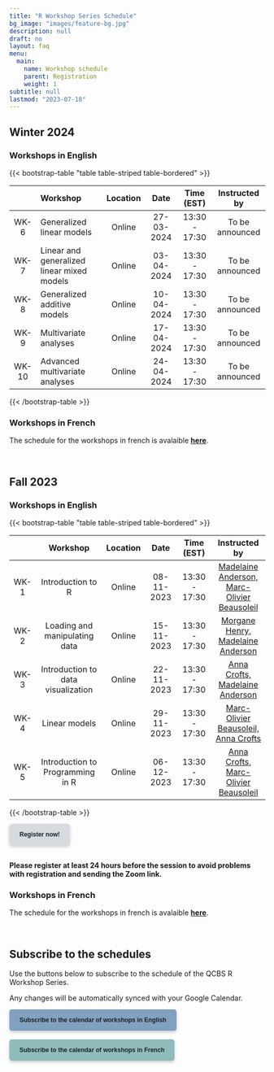 ```yaml
---
title: "R Workshop Series Schedule"
bg_image: "images/feature-bg.jpg"
description: null
draft: no
layout: faq
menu:
  main:
    name: Workshop schedule
    parent: Registration
    weight: 1
subtitle: null
lastmod: "2023-07-18"
---
```


## Winter 2024

### Workshops in English

{{< bootstrap-table "table table-striped table-bordered" >}}

|       | Workshop                                   | Location |    Date    |  Time (EST)   |   Instructed by |
| :---: | :----------------------------------------- | :------: | :--------: | :-----------: | :------------------------: |
| WK-6  | Generalized linear models                  | Online   | 27-03-2024 | 13:30 - 17:30 | To be announced |
| WK-7  | Linear and generalized linear mixed models | Online   | 03-04-2024 | 13:30 - 17:30 | To be announced |
| WK-8  | Generalized additive models                | Online   | 10-04-2024 | 13:30 - 17:30 | To be announced |
| WK-9  | Multivariate analyses                      | Online   | 17-04-2024 | 13:30 - 17:30 | To be announced |
| WK-10 | Advanced multivariate analyses             | Online   | 24-04-2024 | 13:30 - 17:30 | To be announced |

{{< /bootstrap-table >}}

### Workshops in French

The schedule for the workshops in french is avalaible [__here__](/fr/schedule/#hiver-2024).

<br />

## Fall 2023

### Workshops in English

{{< bootstrap-table "table table-striped table-bordered" >}}

|      | Workshop                           | Location | Date       | Time (EST)    | Instructed by |
|:---: |:----------------------------------:|:--------:|:----------:|:-------------:|:-------------:|
| WK-1 | Introduction to R                  | Online   | 08-11-2023 | 13:30 - 17:30 | [Madelaine Anderson, <br> Marc-Olivier Beausoleil](mailto:madelaine.anderson@usherbrooke.ca,marc-olivier.beausoleil@mail.mcgill.ca) |
| WK-2 | Loading and manipulating data      | Online   | 15-11-2023 | 13:30 - 17:30 | [Morgane Henry, <br> Madelaine Anderson](mailto:morgane.henry2@mail.mcgill.ca,madelaine.anderson@usherbrooke.ca) |
| WK-3 | Introduction to data visualization | Online   | 22-11-2023 | 13:30 - 17:30 | [Anna Crofts, <br> Madelaine Anderson](mailto:croa2104@usherbrooke.ca,madelaine.anderson@usherbrooke.ca) |
| WK-4 | Linear models                      | Online   | 29-11-2023 | 13:30 - 17:30 | [Marc-Olivier Beausoleil, <br> Anna Crofts](mailto:croa2104@usherbrooke.ca,marc-olivier.beausoleil@mail.mcgill.ca) |
| WK-5 | Introduction to Programming in R   | Online   | 06-12-2023 | 13:30 - 17:30 | [Anna Crofts, <br> Marc-Olivier Beausoleil](mailto:croa2104@usherbrooke.ca,marc-olivier.beausoleil@mail.mcgill.ca) |

{{< /bootstrap-table >}}

<div class="default">
     <a href="/registration" class="cta btn-yellow" style="background-color: #D6DBDF; font-size: 12px; font-family: Helvetica, Arial, sans-serif; font-weight:bold; text-decoration: none; padding: 14px 20px; color: #1D2025; border-radius: 5px; display:inline-block; mso-padding-alt:0; box-shadow:0 3px 6px rgba(0,0,0,.2);"><!--[if mso]><i style="letter-spacing: 25px;mso-font-width:-100%;mso-text-raise:30pt"> </i><![endif]--><span style="mso-text-raise:15pt;">Register now!</span><!--[if mso]><i style="letter-spacing: 25px;mso-font-width:-100%"> </i><![endif]--></a>
</div>
<br>

**Please register at least 24 hours before the session to avoid problems with registration and sending the Zoom link.**


### Workshops in French

The schedule for the workshops in french is avalaible [__here__](/fr/schedule/#automne-2023).

<br />

## Subscribe to the schedules

Use the buttons below to subscribe to the schedule of the QCBS R Workshop Series.

Any changes will be automatically synced with your Google Calendar.

<div class="default">
     <a href="https://calendar.google.com/calendar/u/4?cid=NXFkbDJzOHQyamV0MWt0b29oaWkzdHBhdG9AZ3JvdXAuY2FsZW5kYXIuZ29vZ2xlLmNvbQ" class="cta btn-yellow" style="background-color: #81A1C1; font-size: 12px; font-family: Helvetica, Arial, sans-serif; font-weight:bold; text-decoration: none; padding: 14px 20px; color: #1D2025; border-radius: 5px; display:inline-block; mso-padding-alt:0; box-shadow:0 3px 6px rgba(0,0,0,.2);"><!--[if mso]><i style="letter-spacing: 25px;mso-font-width:-100%;mso-text-raise:30pt"> </i><![endif]--><span style="mso-text-raise:15pt;">Subscribe to the calendar of workshops in English</span><!--[if mso]><i style="letter-spacing: 25px;mso-font-width:-100%"> </i><![endif]--></a>
</div>
<br>
<div class="default">
     <a href="https://calendar.google.com/calendar/u/4?cid=Y2djaHBpMGRnMzFoNjc5bXQ0dGtycDM2MzhAZ3JvdXAuY2FsZW5kYXIuZ29vZ2xlLmNvbQ" class="cta btn-yellow" style="background-color: #8FBCBB; font-size: 12px; font-family: Helvetica, Arial, sans-serif; font-weight:bold; text-decoration: none; padding: 14px 20px; color: #1D2025; border-radius: 5px; display:inline-block; mso-padding-alt:0; box-shadow:0 3px 6px rgba(0,0,0,.2);"><!--[if mso]><i style="letter-spacing: 25px;mso-font-width:-100%;mso-text-raise:30pt"> </i><![endif]--><span style="mso-text-raise:15pt;">Subscribe to the calendar of workshops in French</span><!--[if mso]><i style="letter-spacing: 25px;mso-font-width:-100%"> </i><![endif]--></a>
</div>
